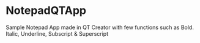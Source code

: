 # NotepadQTApp
Sample Notepad App made in QT Creator with few functions such as Bold. Italic, Underline, Subscript &amp; Superscript 
